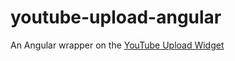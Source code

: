 youtube-upload-angular
======================

An Angular wrapper on the [YouTube Upload Widget](https://developers.google.com/youtube/youtube_upload_widget)
